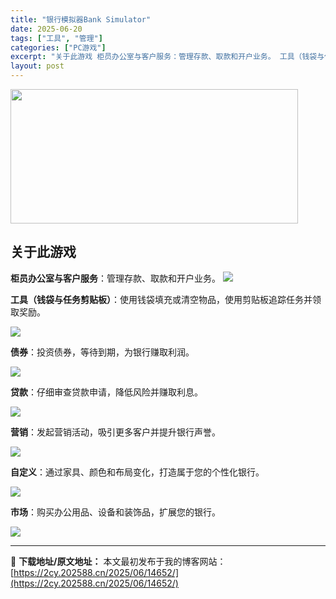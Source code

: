 ```yaml
---
title: "银行模拟器Bank Simulator"
date: 2025-06-20
tags: ["工具", "管理"]
categories: ["PC游戏"]
excerpt: "关于此游戏 柜员办公室与客户服务：管理存款、取款和开户业务。 工具（钱袋与任务剪贴板）：使用钱袋填充或清空物品，使用剪贴板追踪任务并领取奖励。 债券：投资债券，等待到期，为银行赚取利润。 贷款：仔细审查贷款申请，降低风险并赚取利息。 营销：发起营销活动，吸引更多客户并提升银行声誉。 自定义：通过家具&hellip;"
layout: post
---
```


<img class="aligncenter size-full wp-image-14653" src="https://2cy.202588.cn/wp-content/uploads/2025/06/2025062004221947.jpg" alt="" width="460" height="215" />
<div id="aboutThisGame" class="game_page_autocollapse" data-panel="{&quot;type&quot;:&quot;PanelGroup&quot;}">
<div id="game_area_description" class="game_area_description">
<h2>关于此游戏</h2>
<strong>柜员办公室与客户服务</strong>：管理存款、取款和开户业务。

<img class="bb_img" src="https://shared.fastly.steamstatic.com/store_item_assets/steam/apps/3355800/extras/teller_gif.gif?t=1749229238" />

<strong>工具（钱袋与任务剪贴板）</strong>：使用钱袋填充或清空物品，使用剪贴板追踪任务并领取奖励。

<img class="bb_img" src="https://shared.fastly.steamstatic.com/store_item_assets/steam/apps/3355800/extras/tools_gif.gif?t=1749229238" />

<strong>债券</strong>：投资债券，等待到期，为银行赚取利润。

<img class="bb_img" src="https://shared.fastly.steamstatic.com/store_item_assets/steam/apps/3355800/extras/bonds_gif.gif?t=1749229238" />

<strong>贷款</strong>：仔细审查贷款申请，降低风险并赚取利息。

<img class="bb_img" src="https://shared.fastly.steamstatic.com/store_item_assets/steam/apps/3355800/extras/loans_gif.gif?t=1749229238" />

<strong>营销</strong>：发起营销活动，吸引更多客户并提升银行声誉。

<img class="bb_img" src="https://shared.fastly.steamstatic.com/store_item_assets/steam/apps/3355800/extras/marketing_gif.gif?t=1749229238" />

<strong>自定义</strong>：通过家具、颜色和布局变化，打造属于您的个性化银行。

<img class="bb_img" src="https://shared.fastly.steamstatic.com/store_item_assets/steam/apps/3355800/extras/customization_gif.gif?t=1749229238" />

<strong>市场</strong>：购买办公用品、设备和装饰品，扩展您的银行。

<img class="bb_img" src="https://shared.fastly.steamstatic.com/store_item_assets/steam/apps/3355800/extras/Market_gif.gif?t=1749229238" />

</div>
</div>
<div class="game_page_autocollapse"></div>

---
📖 **下载地址/原文地址：** 本文最初发布于我的博客网站：[https://2cy.202588.cn/2025/06/14652/](https://2cy.202588.cn/2025/06/14652/)
